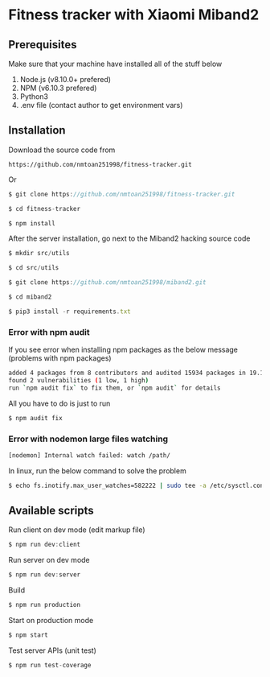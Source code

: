 # Fitness tracker with Xiaomi Miband2

## Prerequisites
Make sure that your machine have installed all of the stuff below
1. Node.js (v8.10.0+ prefered)
2. NPM (v6.10.3 prefered)
3. Python3
4. .env file (contact author to get environment vars)

## Installation
Download the source code from 

`https://github.com/nmtoan251998/fitness-tracker.git`

Or

``` javascript
$ git clone https://github.com/nmtoan251998/fitness-tracker.git

$ cd fitness-tracker

$ npm install
```

After the server installation, go next to the Miband2 hacking source code
``` javascript
$ mkdir src/utils

$ cd src/utils

$ git clone https://github.com/nmtoan251998/miband2.git

$ cd miband2

$ pip3 install -r requirements.txt
```

### Error with npm audit
If you see error when installing npm packages as the below message (problems with npm packages)
``` sh
added 4 packages from 8 contributors and audited 15934 packages in 19.166s
found 2 vulnerabilities (1 low, 1 high)
run `npm audit fix` to fix them, or `npm audit` for details
```

All you have to do is just to run
``` sh
$ npm audit fix
```

### Error with nodemon large files watching
``` sh
[nodemon] Internal watch failed: watch /path/
```

In linux, run the below command to solve the problem
``` sh
$ echo fs.inotify.max_user_watches=582222 | sudo tee -a /etc/sysctl.conf && sudo sysctl -p
```

## Available scripts
Run client on dev mode (edit markup file)
``` javascript
$ npm run dev:client
```

Run server on dev mode
``` javascript
$ npm run dev:server
```

Build
``` javascript
$ npm run production
```

Start on production mode
``` javascript
$ npm start
```

Test server APIs (unit test)
``` javascript
$ npm run test-coverage
```
